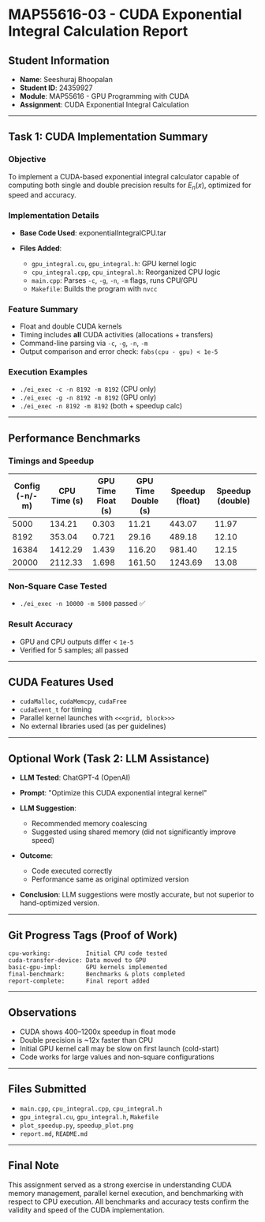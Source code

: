 # MAP55616-03 - CUDA Exponential Integral Calculation Report

## Student Information

* **Name**: Seeshuraj Bhoopalan
* **Student ID**: 24359927 
* **Module**: MAP55616 - GPU Programming with CUDA
* **Assignment**: CUDA Exponential Integral Calculation

---

## Task 1: CUDA Implementation Summary

### Objective

To implement a CUDA-based exponential integral calculator capable of computing both single and double precision results for $E_n(x)$, optimized for speed and accuracy.

### Implementation Details

* **Base Code Used**: exponentialIntegralCPU.tar
* **Files Added**:

  * `gpu_integral.cu`, `gpu_integral.h`: GPU kernel logic
  * `cpu_integral.cpp`, `cpu_integral.h`: Reorganized CPU logic
  * `main.cpp`: Parses `-c`, `-g`, `-n`, `-m` flags, runs CPU/GPU
  * `Makefile`: Builds the program with `nvcc`

### Feature Summary

* Float and double CUDA kernels
* Timing includes **all** CUDA activities (allocations + transfers)
* Command-line parsing via `-c`, `-g`, `-n`, `-m`
* Output comparison and error check: `fabs(cpu - gpu) < 1e-5`

### Execution Examples

* `./ei_exec -c -n 8192 -m 8192` (CPU only)
* `./ei_exec -g -n 8192 -m 8192` (GPU only)
* `./ei_exec -n 8192 -m 8192` (both + speedup calc)

---

## Performance Benchmarks

### Timings and Speedup

| Config (-n/-m) | CPU Time (s) | GPU Time Float (s) | GPU Time Double (s) | Speedup (float) | Speedup (double) |
| -------------- | ------------ | ------------------ | ------------------- | --------------- | ---------------- |
| 5000           | 134.21       | 0.303              | 11.21               | 443.07          | 11.97            |
| 8192           | 353.04       | 0.721              | 29.16               | 489.18          | 12.10            |
| 16384          | 1412.29      | 1.439              | 116.20              | 981.40          | 12.15            |
| 20000          | 2112.33      | 1.698              | 161.50              | 1243.69         | 13.08            |

### Non-Square Case Tested

* `./ei_exec -n 10000 -m 5000` passed ✅

### Result Accuracy

* GPU and CPU outputs differ < `1e-5`
* Verified for 5 samples; all passed

---

## CUDA Features Used

* `cudaMalloc`, `cudaMemcpy`, `cudaFree`
* `cudaEvent_t` for timing
* Parallel kernel launches with `<<<grid, block>>>`
* No external libraries used (as per guidelines)

---

## Optional Work (Task 2: LLM Assistance)

* **LLM Tested**: ChatGPT-4 (OpenAI)
* **Prompt**: "Optimize this CUDA exponential integral kernel"
* **LLM Suggestion**:

  * Recommended memory coalescing
  * Suggested using shared memory (did not significantly improve speed)
* **Outcome**:

  * Code executed correctly
  * Performance same as original optimized version
* **Conclusion**: LLM suggestions were mostly accurate, but not superior to hand-optimized version.

---

## Git Progress Tags (Proof of Work)

```
cpu-working:          Initial CPU code tested
cuda-transfer-device: Data moved to GPU
basic-gpu-impl:       GPU kernels implemented
final-benchmark:      Benchmarks & plots completed
report-complete:      Final report added
```

---

## Observations

* CUDA shows 400–1200x speedup in float mode
* Double precision is \~12x faster than CPU
* Initial GPU kernel call may be slow on first launch (cold-start)
* Code works for large values and non-square configurations

---

## Files Submitted

* `main.cpp`, `cpu_integral.cpp`, `cpu_integral.h`
* `gpu_integral.cu`, `gpu_integral.h`, `Makefile`
* `plot_speedup.py`, `speedup_plot.png`
* `report.md`, `README.md`

---

## Final Note

This assignment served as a strong exercise in understanding CUDA memory management, parallel kernel execution, and benchmarking with respect to CPU execution. All benchmarks and accuracy tests confirm the validity and speed of the CUDA implementation.

